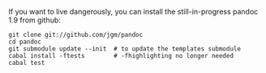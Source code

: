 If you want to live dangerously, you can install the still-in-progress pandoc 1.9 from github:

    git clone git://github.com/jgm/pandoc
    cd pandoc
    git submodule update --init  # to update the templates submodule
    cabal install -ftests        # -fhighlighting no longer needed
    cabal test

